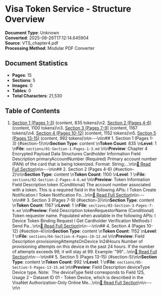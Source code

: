 # Visa Token Service - Structure Overview

**Document Type**: Unknown  
**Converted**: 2025-08-26T17:12:14.645904  
**Source**: VTS_chapter4.pdf  
**Processing Method**: Modular PDF Converter  

## Document Statistics

- **Pages**: 15
- **Sections**: 5
- **Images**: 0
- **Tables**: 0
- **Total Characters**: 21,530

## Table of Contents

1. [Section 1 (Pages 1-3)](#section-1) (content, 835 tokens)\n2. [Section 2 (Pages 4-6)](#section-2) (content, 1100 tokens)\n3. [Section 3 (Pages 7-9)](#section-3) (content, 1167 tokens)\n4. [Section 4 (Pages 10-12)](#section-4) (content, 1152 tokens)\n5. [Section 5 (Pages 13-15)](#section-5) (content, 992 tokens)\n\n---\n\n## 1. Section 1 (Pages 1-3) {#section-1}\n\n**Section Type**: content  \n**Token Count**: 835  \n**Level**: 1  \n**File**: `sections/01-Section-1-Pages-1-3.md`  \n\n**Preview**: Chapter 4
Encrypted Payload Data 
Structures
Cardholder Information
Field
Description
primaryAccountNumber
(Required) Primary account number (PAN) of the card that is being 
tokenized.
Format: String;...\n\n[📖 Read Full Section](sections/01-Section-1-Pages-1-3.md)\n\n---\n\n## 2. Section 2 (Pages 4-6) {#section-2}\n\n**Section Type**: content  \n**Token Count**: 1100  \n**Level**: 1  \n**File**: `sections/02-Section-2-Pages-4-6.md`  \n\n**Preview**: Token Information
Field
Description
token
(Conditional) The account number associated with a token. This is a 
required field in the following APIs:
l
Token Create Notification
l
Token Notification
Fo...\n\n[📖 Read Full Section](sections/02-Section-2-Pages-4-6.md)\n\n---\n\n## 3. Section 3 (Pages 7-9) {#section-3}\n\n**Section Type**: content  \n**Token Count**: 1167  \n**Level**: 1  \n**File**: `sections/03-Section-3-Pages-7-9.md`  \n\n**Preview**: Field
Description
tokenRequestorName
(Conditional) Token requester name. Populated when available in 
the following APIs:
l
Device Token Binding Request
l
Get Cardholder Verification Methods
l
Send Pa...\n\n[📖 Read Full Section](sections/03-Section-3-Pages-7-9.md)\n\n---\n\n## 4. Section 4 (Pages 10-12) {#section-4}\n\n**Section Type**: content  \n**Token Count**: 1152  \n**Level**: 1  \n**File**: `sections/04-Section-4-Pages-10-12.md`  \n\n**Preview**: Field
Description
provisioningAttemptsOnDevice 
In24Hours
Number of provisioning attempts on this device in the past 24 
hours. If the number of attempts exceeds 99, it will stay at 99.
Example: "99"...\n\n[📖 Read Full Section](sections/04-Section-4-Pages-10-12.md)\n\n---\n\n## 5. Section 5 (Pages 13-15) {#section-5}\n\n**Section Type**: content  \n**Token Count**: 992  \n**Level**: 1  \n**File**: `sections/05-Section-5-Pages-13-15.md`  \n\n**Preview**: Field
Description
deviceType
Device type.
Note:  The deviceType field corresponds to Field 125, 
Usage 2 – Dataset ID 01 - Token Device, which is described 
in the VisaNet Authorization-Only Online Me...\n\n[📖 Read Full Section](sections/05-Section-5-Pages-13-15.md)\n\n---\n\n